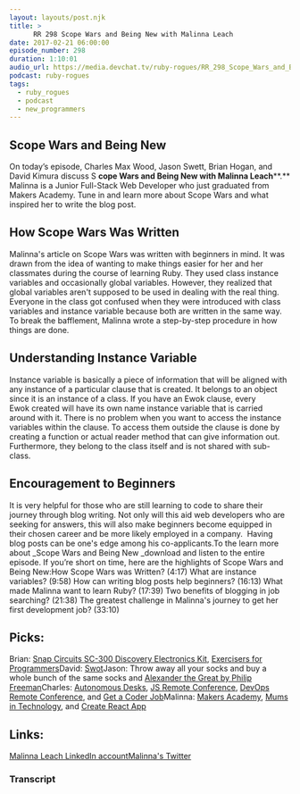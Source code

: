 ```yaml
---
layout: layouts/post.njk
title: >
      RR 298 Scope Wars and Being New with Malinna Leach
date: 2017-02-21 06:00:00
episode_number: 298
duration: 1:10:01
audio_url: https://media.devchat.tv/ruby-rogues/RR_298_Scope_Wars_and_Being_New_with_Malinna_Leach.mp3
podcast: ruby-rogues
tags: 
  - ruby_rogues
  - podcast
  - new_programmers
---
```


## **Scope Wars and Being New**
On today’s episode, Charles Max Wood, Jason Swett, Brian Hogan, and David Kimura discuss S **cope Wars and Being New with Malinna Leach****.** Malinna is a Junior Full-Stack Web Developer who just graduated from Makers Academy.&nbsp;Tune in and learn more about Scope Wars and what inspired her to write the blog post.
## **How Scope Wars Was Written&nbsp;**
Malinna's&nbsp;article on Scope Wars was&nbsp;written with beginners in mind. It was drawn from the idea of wanting to make things easier for her and her classmates during the course of learning Ruby. They used class instance variables and occasionally global variables. However, they realized that global variables aren't supposed to be used in dealing with the real thing. Everyone in the class got confused when they were introduced with class variables and instance variable because&nbsp;both are written in the same way. To break the bafflement, Malinna wrote a step-by-step procedure in how things are done.
## **Understanding Instance Variable**
Instance variable is basically a piece of information that will be&nbsp;aligned with any instance of a particular clause that is&nbsp;created. It&nbsp;belongs to an object since it is an instance of a class. If you have an Ewok clause, every Ewok&nbsp;created will have its own name instance variable that is carried around with it. There is no problem when you want to access the instance variables within the clause. To access them&nbsp;outside the clause is done by creating a function or actual reader method that can give information out. Furthermore, they&nbsp;belong to the class itself and is not shared with sub-class.
## **Encouragement to Beginners**
It is very helpful for those who are still learning to code to share their journey through blog writing. Not only will this aid web developers who are seeking for answers, this will also make beginners become equipped in their chosen career and be more likely employed in a company. &nbsp;Having blog posts can be one's edge among his co-applicants.To the learn more about _Scope Wars and Being New&nbsp;_download and listen to the entire episode.&nbsp;If you’re short on time, here are the highlights of Scope Wars and Being New:How Scope Wars was Written? (4:17) What are instance variables? (9:58) How can writing blog posts help beginners? (16:13) What made Malinna want to learn Ruby? (17:39) Two benefits of blogging in job searching? (21:38) The greatest challenge in Malinna's journey to get her first development job? (33:10)
## **Picks:**
Brian: [Snap Circuits SC-300 Discovery Electronics Kit](https://www.amazon.com/Snap-Circuits-SC-300-Electronics-Discovery/dp/B0000683A4/ref=cm_cr_arp_d_product_top?ie=UTF8), [Exercisers for Programmers](https://www.goodreads.com/book/show/27263568-exercises-for-programmers)David: [Swot](https://rubygems.org/gems/swot/versions/1.0.0)Jason: Throw away all your socks and buy a whole bunch of the same socks and [Alexander the Great by Philip Freeman](http://www.goodreads.com/book/show/7841459-alexander-the-great)Charles: [Autonomous Desks](https://www.autonomous.ai/), [JS Remote Conference](https://devchat.tv/conferences/js-remote-conf-2017), [DevOps Remote Conference](https://devchat.tv/conferences/devops-remote-conf-2017), and [Get a Coder Job](https://devchat.tv/get-a-coder-job)Malinna: [Makers Academy](http://www.makersacademy.com/), [Mums in Technology](https://www.mumsintechnology.co.uk/), and [Create React App](https://github.com/facebookincubator/create-react-app)
## Links:
[Malinna Leach LinkedIn account](https://uk.linkedin.com/in/malinna-leach-bab84b10b)[Malinna's Twitter](https://twitter.com/malinna_leach)

### Transcript


